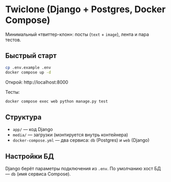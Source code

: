 # Twiclone (Django + Postgres, Docker Compose)

Минимальный «твиттер-клон»: посты (`text` + `image`), лента и пара тестов.

## Быстрый старт

```bash
cp .env.example .env
docker compose up -d
```

Открой: http://localhost:8000

Тесты:
```bash
docker compose exec web python manage.py test
```

## Структура
- `app/` — код Django
- `media/` — загрузки (монтируется внутрь контейнера)
- `docker-compose.yml` — два сервиса: `db` (Postgres) и `web` (Django)

## Настройки БД
Django берёт параметры подключения из `.env`. По умолчанию хост БД — `db` (имя сервиса Compose).
